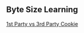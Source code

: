 ## Byte Size Learning
<a href="https://www.youtube.com/watch?v=47b4kJ2XDqI">1st Party vs 3rd Party Cookie</a>
